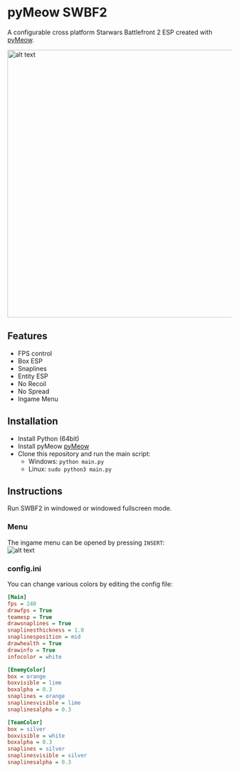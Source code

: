 # pyMeow SWBF2
A configurable cross platform Starwars Battlefront 2 ESP created with [pyMeow](https://github.com/qb-0/pyMeow).

<img src="https://github.com/qb-0/pyMeowSWBF2/raw/master/screenshots/screenshot.png" alt="alt text" width="800" height="600">

## Features
- FPS control
- Box ESP
- Snaplines
- Entity ESP
- No Recoil
- No Spread
- Ingame Menu

## Installation
- Install Python (64bit)
- Install pyMeow [pyMeow](https://github.com/qb-0/pyMeow)
- Clone this repository and run the main script:
  - Windows: `python main.py`
  - Linux: `sudo python3 main.py`
  
## Instructions
Run SWBF2 in windowed or windowed fullscreen mode.

### Menu
The ingame menu can be opened by pressing `INSERT`:<br>
![alt text](https://github.com/qb-0/pyMeowSWBF2/raw/master/screenshots/menu.png)
### config.ini
You can change various colors by editing the config file:
```ini
[Main]
fps = 240
drawfps = True
teamesp = True
drawsnaplines = True
snaplinesthickness = 1.0
snaplinesposition = mid
drawhealth = True
drawinfo = True
infocolor = white

[EnemyColor]
box = orange
boxvisible = lime
boxalpha = 0.3
snaplines = orange
snaplinesvisible = lime
snaplinesalpha = 0.3

[TeamColor]
box = silver
boxvisible = white
boxalpha = 0.3
snaplines = silver
snaplinesvisible = silver
snaplinesalpha = 0.3
```

